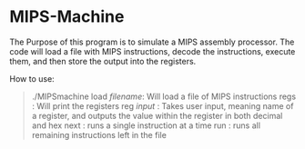 # MIPS-Machine
The Purpose of this program is to simulate a MIPS assembly processor. 
The code will load a file with MIPS instructions, decode the instructions, execute them, and then store the output into the registers. 

How to use: 
> ./MIPSmachine 
> load *filename*: Will load a file of MIPS instructions
> regs : Will print the registers
> reg *input* : Takes user input, meaning name of a register, and outputs the value within the register in both decimal and hex
> next : runs a single instruction at a time 
> run : runs all remaining instructions left in the file 
